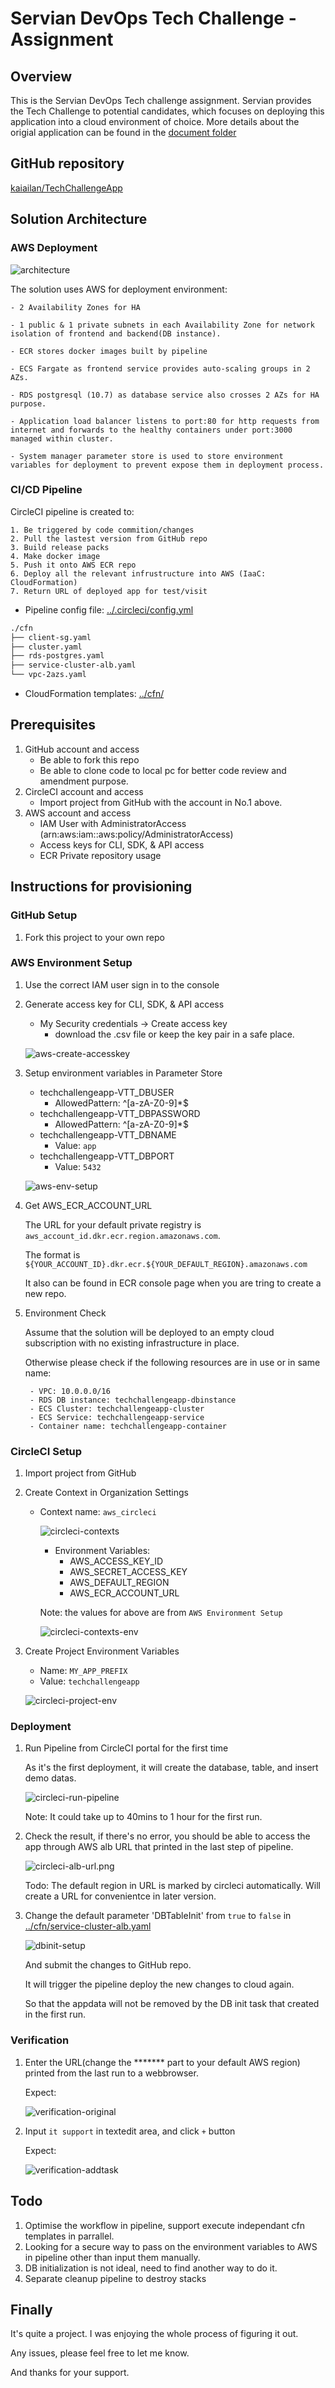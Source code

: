 # Servian DevOps Tech Challenge - Assignment

## Overview

This is the Servian DevOps Tech challenge assignment. Servian provides the Tech Challenge to potential candidates, which focuses on deploying this application into a cloud environment of choice. More details about the origial application can be found in the [document folder](../doc/readme.md)

## GitHub repository

[kaiailan/TechChallengeApp](https://github.com/kaiailan/TechChallengeApp)

## Solution Architecture

### AWS Deployment

![architecture](images/architecture.png)

The solution uses AWS for deployment environment:
    
    - 2 Availability Zones for HA

    - 1 public & 1 private subnets in each Availability Zone for network isolation of frontend and backend(DB instance).

    - ECR stores docker images built by pipeline

    - ECS Fargate as frontend service provides auto-scaling groups in 2 AZs. 

    - RDS postgresql (10.7) as database service also crosses 2 AZs for HA purpose. 

    - Application load balancer listens to port:80 for http requests from internet and forwards to the healthy containers under port:3000 managed within cluster. 

    - System manager parameter store is used to store environment variables for deployment to prevent expose them in deployment process.

### CI/CD Pipeline

CircleCI pipeline is created to:

    1. Be triggered by code commition/changes
    2. Pull the lastest version from GitHub repo
    3. Build release packs 
    4. Make docker image
    5. Push it onto AWS ECR repo
    6. Deploy all the relevant infrustructure into AWS (IaaC: CloudFormation)
    7. Return URL of deployed app for test/visit

- Pipeline config file: [../.circleci/config.yml](../.circleci/config.yml)

```sh
./cfn
├── client-sg.yaml
├── cluster.yaml
├── rds-postgres.yaml
├── service-cluster-alb.yaml
└── vpc-2azs.yaml
```

- CloudFormation templates: [../cfn/](../cfn/)

## Prerequisites

1. GitHub account and access
    - Be able to fork this repo
    - Be able to clone code to local pc for better code review and amendment purpose.
2. CircleCI account and access
    - Import project from GitHub with the account in No.1 above.
3. AWS account and access
    - IAM User with AdministratorAccess (arn:aws:iam::aws:policy/AdministratorAccess)
    - Access keys for CLI, SDK, & API access
    - ECR Private repository usage

## Instructions for provisioning

### GitHub Setup

1. Fork this project to your own repo

### AWS Environment Setup

1. Use the correct IAM user sign in to the console

2. Generate access key for CLI, SDK, & API access
    - My Security credentials -> Create access key
        - download the .csv file or keep the key pair in a safe place.

    ![aws-create-accesskey](images/aws-create-accesskey.png)

3. Setup environment variables in Parameter Store

    - techchallengeapp-VTT_DBUSER
        - AllowedPattern: ^[a-zA-Z0-9]*$
    - techchallengeapp-VTT_DBPASSWORD
        - AllowedPattern: ^[a-zA-Z0-9]*$
    - techchallengeapp-VTT_DBNAME
        - Value: `app`
    - techchallengeapp-VTT_DBPORT
        - Value: `5432`

    ![aws-env-setup](images/aws-env-setup.png)

4. Get AWS_ECR_ACCOUNT_URL

    The URL for your default private registry is `aws_account_id.dkr.ecr.region.amazonaws.com`.

    The format is `${YOUR_ACCOUNT_ID}.dkr.ecr.${YOUR_DEFAULT_REGION}.amazonaws.com`

    It also can be found in ECR console page when you are tring to create a new repo.

5. Environment Check 

    Assume that the solution will be deployed to an empty cloud subscription with no existing infrastructure in place.

    Otherwise please check if the following resources are in use or in same name:

        - VPC: 10.0.0.0/16
        - RDS DB instance: techchallengeapp-dbinstance
        - ECS Cluster: techchallengeapp-cluster
        - ECS Service: techchallengeapp-service
        - Container name: techchallengeapp-container

### CircleCI Setup

1. Import project from GitHub 
2. Create Context in Organization Settings
    - Context name: `aws_circleci`

        ![circleci-contexts](images/circleci-contexts.png)
        
        - Environment Variables:
            - AWS_ACCESS_KEY_ID
            - AWS_SECRET_ACCESS_KEY
            - AWS_DEFAULT_REGION
            - AWS_ECR_ACCOUNT_URL

        Note: the values for above are from `AWS Environment Setup`
        
        ![circleci-contexts-env](images/circleci-contexts-env.png)

3. Create Project Environment Variables
    - Name: `MY_APP_PREFIX`
    - Value: `techchallengeapp`

    ![circleci-project-env](images/circleci-project-env.png)

### Deployment

1.  Run Pipeline from CircleCI portal for the first time

    As it's the first deployment, it will create the database, table, and insert demo datas.

    ![circleci-run-pipeline](images/circleci-run-pipeline.png)

    Note: It could take up to 40mins to 1 hour for the first run.

2.  Check the result, if there's no error, you should be able to access the app through AWS alb URL that printed in the last step of pipeline.

    ![circleci-alb-url.png](images/circleci-alb-url.png)

    Todo: The default region in URL is marked by circleci automatically. Will create a URL for convenientce in later version.

3.  Change the default parameter 'DBTableInit' from `true` to `false` in [../cfn/service-cluster-alb.yaml](../cfn/service-cluster-alb.yaml)

    ![dbinit-setup](images/dbinit-setup-false.png)

    And submit the changes to GitHub repo. 

    It will trigger the pipeline deploy the new changes to cloud again. 

    So that the appdata will not be removed by the DB init task that created in the first run.

### Verification

1.  Enter the URL(change the ******* part to your default AWS region) printed from the last run to a webbrowser.

    Expect:

    ![verification-original](images/verification-original.png)
    
2.  Input `it support` in textedit area, and click `+` button

    Expect:

    ![verification-addtask](images/verification-addtask.png)

## Todo

1.  Optimise the workflow in pipeline, support execute independant cfn templates in parrallel.
2.  Looking for a secure way to pass on the environment variables to AWS in pipeline other than input them manually.
3.  DB initialization is not ideal, need to find another way to do it.
4.  Separate cleanup pipeline to destroy stacks

##

## Finally

It's quite a project. I was enjoying the whole process of figuring it out.

Any issues, please feel free to let me know.

And thanks for your support.
